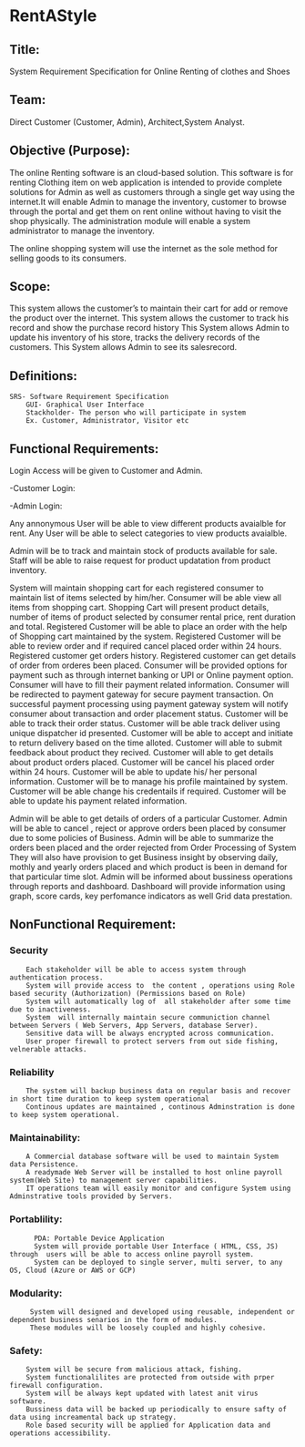 # RentAStyle

## Title:
System Requirement Specification for Online Renting of clothes and Shoes

## Team: 
Direct Customer (Customer, Admin), Architect,System Analyst.

## Objective (Purpose):
The online Renting software is an cloud-based solution. This software is for renting Clothing item on web application is intended to provide complete solutions for Admin as well as customers through a single get way using the internet.It will enable Admin to manage the inventory, customer to browse through the portal and get them on rent online without having to visit the shop physically. The administration module will enable a system administrator to manage the inventory.

The online shopping system will use the internet as the sole method for selling goods to its consumers.

## Scope:
This system allows the customer’s to maintain their cart for add or remove the product over the internet.
This system allows the customer to track his record and show the purchase record history
This System allows Admin to update his inventory of his store, tracks the delivery records of the customers.
This System allows Admin to see its salesrecord.


## Definitions:
	SRS- Software Requirement Specification
        GUI- Graphical User Interface
        Stackholder- The person who will participate in system
        Ex. Customer, Administrator, Visitor etc


## Functional Requirements:

Login Access will be given to Customer and Admin.

-Customer Login:

-Admin Login:



Any annonymous User will be able to view different products avaialble for rent. Any User will be able to select categories to view products avaialble. 


Admin will be to track and maintain stock of products available for sale. Staff will be able to raise request for product updatation from product inventory.

System will maintain shopping cart for each registered consumer to maintain list of items selected by him/her. Consumer will be able view all items from shopping 
cart. Shopping Cart will present product details, number of items of product selected by consumer rental price, rent duration and total. Registered Customer will 
be able to place an order with the help of Shopping cart maintained by the system. Registered Customer will be able to review order and if required cancel placed 
order within 24 hours. Registered customer get orders history. Registered customer can get details of order from orderes been placed. Consumer will be provided 
options for payment such as through internet banking or UPI or Online payment option. Consumer will have to fill their payment related information. Consumer will 
be redirected to payment gateway for secure payment transaction. On successful payment processing using payment gateway system will notify consumer about transaction and order placement status. Customer will be able to track their order status. Customer will be able track deliver using unique dispatcher id presented. Customer 
will be able to accept and initiate to return delivery based on the time alloted. Customer will able to submit feedback about product they recived. Customer will 
able to get details about product orders placed. Customer will be cancel his placed order within 24 hours. Customer will be able to update his/ her personal information. Customer will be to manage his profile maintained by system. Customer will be able change his credentails if required. Customer will be able to update
his payment related information.

Admin will be able to get details of orders of a particular Customer. Admin will be able to cancel , reject or approve orders been placed by consumer due to some policies of Business. Admin will be able to summarize the orders been placed and the order rejected from Order Processing of System They will also have provision 
to get Business insight by observing daily, mothly and yearly orders placed and which product is been in demand for that particular time slot. Admin will be informed about bussiness operations through reports and dashboard. Dashboard will provide information using graph, score cards, key perfomance indicators as well Grid data prestation.



## NonFunctional Requirement:

### Security
		Each stakeholder will be able to access system through authentication process.		
		System will provide access to  the content , operations using Role based security (Authorization) (Permissions based on Role)
		System will automatically log of  all stakeholder after some time due to inactiveness.
		System  will internally maintain secure communiction channel between Servers ( Web Servers, App Servers, database Server).
		Sensitive data will be always encrypted across communication.
		User proper firewall to protect servers from out side fishing, velnerable attacks.


### Reliability
		The system will backup business data on regular basis and recover in short time duration to keep system operational
		Continous updates are maintained , continous Adminstration is done to keep system operational.

### Maintainability:
		A Commercial database software will be used to maintain System data Persistence.
		A readymade Web Server will be installed to host online payroll system(Web Site) to management server capabilities.
		IT operations team will easily monitor and configure System using Adminstrative tools provided by Servers.

### Portablility:
		  PDA: Portable Device Application
		  System will provide portable User Interface ( HTML, CSS, JS) through  users will be able to access online payroll system.
		  System can be deployed to single server, multi server, to any OS, Cloud (Azure or AWS or GCP)

### Modularity:
		 System will designed and developed using reusable, independent or dependent business senarios in the form of modules.
		 These modules will be loosely coupled and highly cohesive.
	
### Safety:
		
		System will be secure from malicious attack, fishing.
		System functionalilites are protected from outside with prper firewall configuration.
		System will be always kept updated with latest anit virus software.
		Bussiness data will be backed up periodically to ensure safty of data using increamental back up strategy.
		Role based security will be applied for Application data and operations accessibility.
